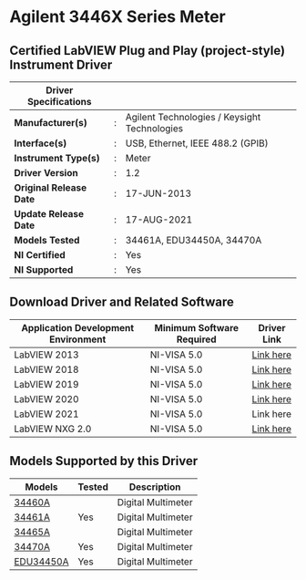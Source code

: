 # Agilent 3446X Series Meter
## Certified LabVIEW Plug and Play (project-style) Instrument Driver

| Driver Specifications |     |  |
| --------------------- | --- |--|
| **Manufacturer(s)**       | :   | Agilent Technologies / Keysight Technologies |
|**Interface(s)**|:  |USB, Ethernet, IEEE 488.2 (GPIB)|
|**Instrument Type(s)**|: |Meter|
|**Driver Version**|: |1.2|
|**Original Release Date**|: |17-JUN-2013|
|**Update Release Date**|: |17-AUG-2021|
|**Models Tested**|: |34461A, EDU34450A, 34470A|
|**NI Certified**|: |Yes|
|**NI Supported**|: |Yes|

## Download Driver and Related Software

| Application Development Environment | Minimum Software Required | Driver Link |
| ----------------------------------- | ------------------------- | ----------- |
|LabVIEW 2013|	 NI-VISA 5.0	|[Link here](https://github.com/abahetik/Keysight-Technologies-ag3446x-Meter/archive/refs/tags/LabVIEW-v.2013.zip)|
|LabVIEW 2018|	 NI-VISA 5.0	|[Link here](https://github.com/abahetik/Keysight-Technologies-ag3446x-Meter/archive/refs/tags/v2018.zip)|
|LabVIEW 2019|	 NI-VISA 5.0	|[Link here](https://github.com/abahetik/Keysight-Technologies-ag3446x-Meter/releases/download/v2019/Agilent.3446X.Series.zip)|
|LabVIEW 2020|	 NI-VISA 5.0	|[Link here](https://github.com/abahetik/Keysight-Technologies-ag3446x-Meter/releases/download/v2020/Agilent.3446X.Series.zip)|
|LabVIEW 2021|	 NI-VISA 5.0	|Link here|
|LabVIEW NXG 2.0|	 NI-VISA 5.0  |[Link here](nipkg://store/2/install-item/idnet-agit3446xseries_20.0)|

## Models Supported by this Driver

| Models | Tested | Description |
| ------ | ------ | ----------- |
|[34460A](https://github.com/abahetik/Keysight-Technologies-ag3446x-Meter/tree/main)|		  |Digital Multimeter|
|[34461A](https://github.com/abahetik/Keysight-Technologies-ag3446x-Meter/tree/main)|	Yes	|Digital Multimeter|
|[34465A](https://github.com/abahetik/Keysight-Technologies-ag3446x-Meter/tree/main)|		|Digital Multimeter|
|[34470A](https://github.com/abahetik/Keysight-Technologies-ag3446x-Meter/tree/main)|	Yes	|Digital Multimeter|
|[EDU34450A](https://github.com/abahetik/Keysight-Technologies-ag3446x-Meter/tree/main)|	Yes	|Digital Multimeter|
